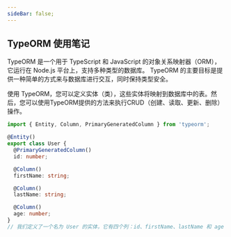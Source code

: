 ```yaml
---
sideBar: false;
---
```


## TypeORM 使用笔记

TypeORM 是一个用于 TypeScript 和 JavaScript 的对象关系映射器（ORM），它运行在 Node.js 平台上，支持多种类型的数据库。
TypeORM 的主要目标是提供一种简单的方式来与数据库进行交互，同时保持类型安全。  

使用 TypeORM，您可以定义实体（类），这些实体将映射到数据库中的表。然后，您可以使用TypeORM提供的方法来执行CRUD（创建、读取、更新、删除）操作。
``` ts
import { Entity, Column, PrimaryGeneratedColumn } from 'typeorm';

@Entity()
export class User {
  @PrimaryGeneratedColumn()
  id: number;

  @Column()
  firstName: string;

  @Column()
  lastName: string;

  @Column()
  age: number;
}
// 我们定义了一个名为 User 的实体，它有四个列：id、firstName、lastName 和 age
```
